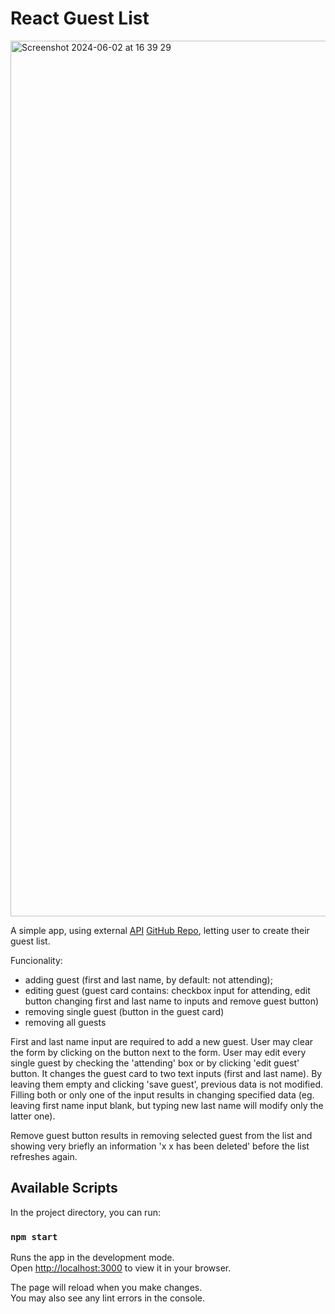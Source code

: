 # React Guest List
<img width="1401" alt="Screenshot 2024-06-02 at 16 39 29" src="https://github.com/xkrsx/react-guest-list/assets/98549349/7a14f190-2d75-474d-b96b-a61bb07f57b1">

A simple app, using external [API](https://zy99yv-4000.csb.app/guests/) [GitHub Repo](https://github.com/xkrsx/express-guest-list-api-memory-data-store), letting user to create their guest list.

Funcionality:

- adding guest (first and last name, by default: not attending);
- editing guest (guest card contains: checkbox input for attending, edit button changing first and last name to inputs and remove guest button)
- removing single guest (button in the guest card)
- removing all guests

First and last name input are required to add a new guest. User may clear the form by clicking on the button next to the form.
User may edit every single guest by checking the 'attending' box or by clicking 'edit guest' button. It changes the guest card to two text inputs (first and last name). By leaving them empty and clicking 'save guest', previous data is not modified. Filling both or only one of the input results in changing specified data (eg. leaving first name input blank, but typing new last name will modify only the latter one).

Remove guest button results in removing selected guest from the list and showing very briefly an information 'x x has been deleted' before the list refreshes again.

## Available Scripts

In the project directory, you can run:

### `npm start`

Runs the app in the development mode.\
Open [http://localhost:3000](http://localhost:3000) to view it in your browser.

The page will reload when you make changes.\
You may also see any lint errors in the console.
